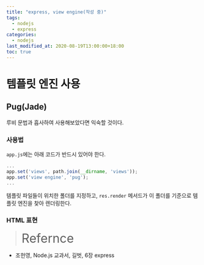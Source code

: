 ```yaml
---
title: "express, view engine(작성 중)"
tags:
  - nodejs
  - express
categories:
  - nodejs
last_modified_at: 2020-08-19T13:00:00+18:00
toc: true
---
```

<script type="text/javascript"
src="https://cdn.mathjax.org/mathjax/latest/MathJax.js?config=TeX-AMS_HTML">
</script>
# 템플릿 엔진 사용

##  Pug(Jade)
루비 문법과 흡사하여 사용해보았다면 익숙할 것이다.

### 사용법

`app.js`에는 아래 코드가 반드시 있어야 한다.
```javascript
...
app.set('views', path.join(__dirname, 'views'));
app.set('view engine', 'pug');
...
```

템플릿 파일들이 위치한 폴더를 지정하고, `res.render` 메서드가 이 폴더를 기준으로 템플릿 엔진을 찾아 렌더링한다.

### HTML 표현


><font size="6">Refernce</font>
- 조헌영, Node.js 교과서, 길벗, 6장 express<br>
